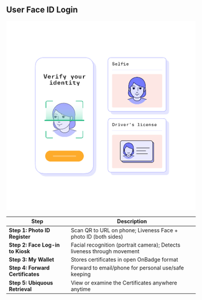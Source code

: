 ## User Face ID Login

![face id](../../static/img/liveness.png) 


| **Step**                     | **Description**                                                           |
|-------------------------------|---------------------------------------------------------------------------|
| **Step 1: Photo ID Register**          | Scan QR to URL on phone; Liveness Face + photo ID (both sides)                        |
| **Step 2: Face Log-in to Kiosk**   | Facial recognition (portrait camera); Detects liveness through movement   |
| **Step 3: My Wallet**         | Stores certificates in open OnBadge format                               |
| **Step 4: Forward Certificates** | Forward to email/phone for personal use/safe keeping                   |
| **Step 5: Ubiquous Retrieval** | View or examine the Certificates anywhere anytime|